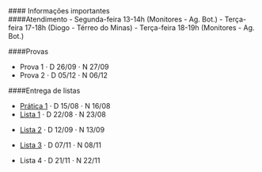 
<div class="panel-heading">
#### Informações importantes
</div>

<div class="panel-body">
####Atendimento
- Segunda-feira 13-14h (Monitores - Ag. Bot.)
- Terça-feira 17-18h (Diogo - Térreo do Minas)
- Terça-feira 18-19h (Monitores - Ag. Bot.)

####Provas
- Prova 1 $\cdot$ D 26/09 $\cdot$ N 27/09
- Prova 2 $\cdot$ D 05/12 $\cdot$ N 06/12

####Entrega de listas

- [Prática 1](/bio208/static/pdfs/2016/roteiros/pratica_1.pdf) $\cdot$ D 15/08 $\cdot$ N 16/08 <!--[gabarito](/bio208/static/pdfs/roteiros_listas/lista1_gabarito.pdf)<]-->
- [Lista 1](/bio208/static/pdfs/2016/listas/lista1.pdf) $\cdot$ D 22/08  $\cdot$ N 23/08
<!--- [gabarito](/bio208/static/pdfs/roteiros_listas/lista2_gabarito.pdf)-->
- [Lista 2](/bio208/static/pdfs/2016/listas/lista2.pdf) $\cdot$ D 12/09 $\cdot$ N 13/09
<!--- [gabarito](/bio208/static/pdfs/roteiros_listas/lista3_gabarito.pdf)-->
- [Lista 3](/bio208/static/pdfs/2016/listas/lista3.pdf) $\cdot$ D 07/11  $\cdot$ N 08/11
<!--- [gabarito](/bio208/static/pdfs/roteiros_listas/lista4_gabarito.pdf)-->
- Lista 4 $\cdot$ D 21/11  $\cdot$ N 22/11
<!--- [gabarito](/bio208/static/pdfs/roteiros_listas/lista5_gabarito.pdf)-->

<!---####Recuperação

A definir-->


</div>
